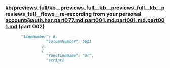 ### kb/previews_full/kb__previews_full__kb__previews_full__kb__previews_full__flows__re-recording from your personal account@auth.har.part077.md.part001.md.part001.md.part001.md (part 002)

```md
       "lineNumber": 0,
                  "columnNumber": 5621
                },
                {
                  "functionName": "dr",
                  "scriptI
```

```
